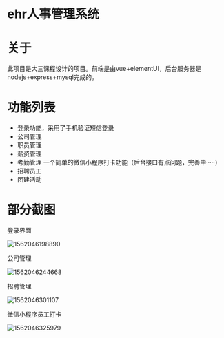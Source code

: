 # ehr人事管理系统
# 关于

此项目是大三课程设计的项目。前端是由vue+elementUI，后台服务器是nodejs+express+mysql完成的。

# 功能列表

- 登录功能，采用了手机验证短信登录
- 公司管理
- 职员管理
- 薪资管理
- 考勤管理     一个简单的微信小程序打卡功能（后台接口有点问题，完善中·····）
- 招聘员工
- 团建活动

# 部分截图

登录界面

![1562046198890](https://github.com/pjx1211/vue-EHR/blob/master/screenshot/1562046198890.png)

公司管理

![1562046244668](https://github.com/pjx1211/vue-EHR/blob/master/screenshot/1562046244668.png)

招聘管理

![1562046301107](https://github.com/pjx1211/vue-EHR/blob/master/screenshot/1562046301107.png)

微信小程序员工打卡

![1562046325979](https://github.com/pjx1211/vue-EHR/blob/master/screenshot/1562046325979.png)